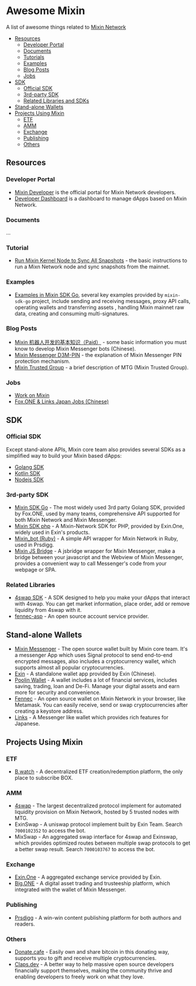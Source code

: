 # Awesome Mixin

A list of awesome things related to [Mixin Network](https://github.com/MixinNetwork)


- [Resources](#resources)
  - [Developer Portal](#developer-portal)
  - [Documents](#documents)
  - [Tutorials](#tutorials)
  - [Examples](#examples)
  - [Blog Posts](#blog-posts)
  - [Jobs](#jobs)
- [SDK](#sdk)
  - [Official SDK](#official-sdk)
  - [3rd-party SDK](#3rd-party-sdk)
  - [Related Libraries and SDKs](#related-libraries)
- [Stand-alone Wallets](#stand-alone-wallets)
- [Projects Using Mixin](#projects-using-mixin)
  - [ETF](#etf)
  - [AMM](#amm)
  - [Exchange](#exchange)
  - [Publishing](#publishing )
  - [Others](#others)

<!-- md-parser-start -->

## Resources

### Developer Portal

- [Mixin Developer](https://developers.mixin.one/) is the official portal for Mixin Network developers. 
- [Developer Dashboard](https://developers.mixin.one/dashboard) is a dashboard to manage dApps based on Mixin Network.

### Documents

...

### Tutorial

- [Run Mixin Kernel Node to Sync All Snapshots](https://github.com/MixinNetwork/developers.mixin.one/blob/main/developers/src/i18n/en/document/mainnet/tutorials/sync-full-node.md) - the basic instructions to run a Mixn Network node and sync snapshots from the mainnet.

### Examples

- [Examples in Mixin SDK Go](https://github.com/fox-one/mixin-sdk-go/tree/master/_examples), several key examples provided by `mixin-sdk-go` project, include sending and receiving messages, proxy API calls, operating wallets and transferring assets , handling Mixin mainnet raw data, creating and consuming multi-signatures.

### Blog Posts

- [Mixin 机器人开发的基本知识（Paid）](https://prsdigg.com/articles/0f3bf67e-85e4-452f-85bf-9eae4e4688b1) - some basic information you must know to develop Mixin Messenger bots (Chinese).
- [Mixin Messenger D3M-PIN](https://vec.io/posts/mixin-messenger-d3m-pin) - the explanation of Mixin Messenger PIN protection mechanism.
- [Mixin Trusted Group](https://vec.io/posts/mixin-trusted-group) - a brief description of MTG (Mixin Trusted Group).

### Jobs

- [Work on Mixin](https://mixin.one/jobs)
- [Fox.ONE & Links Japan Jobs (Chinese)](https://docs.google.com/document/d/1e_4GSqGpm1DtqXHFXi5_-svkVwh2-UvffBgsmn8nbn4/edit?usp=sharing)

## SDK

### Official SDK

Except stand-alone APIs, Mixin core team also provides several SDKs as a simplified way to build your Mixin based dApps:

- [Golang SDK](https://github.com/MixinNetwork/bot-api-go-client)
- [Kotlin SDK](https://github.com/MixinNetwork/bot-api-kotlin-client)
- [Nodejs SDK](https://github.com/MixinNetwork/bot-api-js-client)

### 3rd-party SDK

- [Mixin SDK Go](https://github.com/fox-one/mixin-sdk-go) - The most widely used 3rd party Golang SDK, provided by Fox.ONE, used by many teams,  comprehensive API supported for both Mixin Network and Mixin Messenger.
- [Mixin SDK php](https://github.com/exinone/mixin-sdk-php) - A Mixin-Network SDK for PHP, provided by Exin.One, widely used in Exin's products.
- [Mixin_bot (Ruby)](https://github.com/an-lee/mixin_bot) - A simple API wrapper for Mixin Network in Ruby, used in Prsdigg.
- [Mixin JS Bridge](https://github.com/fox-one/mixin-sdk-jsbridge) - A jsbridge wrapper for Mixin Messenger, make a bridge between your javascript and the Webview of Mixin Messenger, provides a convenient way to call Messenger's code from your webpage or SPA.

### Related Libraries

- [4swap SDK](https://github.com/fox-one/4swap-sdk-go) - A SDK designed to help you make your dApps that interact with 4swap. You can get market information, place order, add or remove liquidity from 4swap with it.
- [fennec-asp](https://github.com/fox-one/fennec-asp) - An open source account service provider.

## Stand-alone Wallets

- [Mixin Messenger](https://mixin.one/messenger) - The open source wallet built by Mixin core team. It's a messenger App which uses Signal protocol to send end-to-end encrypted messages, also includes a cryptocurrency wallet, which supports almost all popular cryptocurrencies. 
- [Exin](https://exin.one/) - A standalone wallet app provided by Exin (Chinese).
- [Poolin Wallet](https://poolin.fi/) - A wallet includes a lot of financial services, includes saving, trading, loan and De-Fi. Manage your digital assets and earn more for security and convenience.
- [Fennec](https://github.com/fox-one/fennec) - An open source wallet on Mixin Network in your browser, like Metamask. You can easily receive, send or swap cryptocurrencies after creating a keystore address. 
- [Links](https://getlinks.jp/) - A Messenger like wallet which provides rich features for Japanese.

## Projects Using Mixin

### ETF

- [B.watch](https://b.watch/) - A decentralized ETF creation/redemption platform, the only place to subscribe BOX.

### AMM

- [4swap](https://4swap.org/) - The largest decentralized protocol implement for automated liquidity provision on Mixin Network, hosted by 5 trusted nodes with MTG.
- ExinSwap - A uniswap protocol implement built by Exin Team. Search `7000102352` to access the bot.
- MixSwap - An aggregated swap interface for 4swap and Exinswap, which provides optimized routes between multiple swap protocols to get a better swap result. Search `7000103767` to access the bot.

### Exchange

- [Exin.One](https://exin.one) - A aggregated exchange service provided by Exin.
- [Big.ONE](https://big.one) - A digital asset trading and trusteeship platform, which integrated with the wallet of Mixin Messenger.

### Publishing 

- [Prsdigg](https://prsdigg.com) - A win-win content publishing platform for both authors and readers.

### Others

- [Donate.cafe](https://donate.cafe/) - Easily own and share bitcoin in this donating way, supports you to gift and receive multiple cryptocurrencies.
- [Claps.dev](https://claps.dev/) - A better way to help massive open source developers financially support themselves, making the community thrive and enabling developers to freely work on what they love. 



